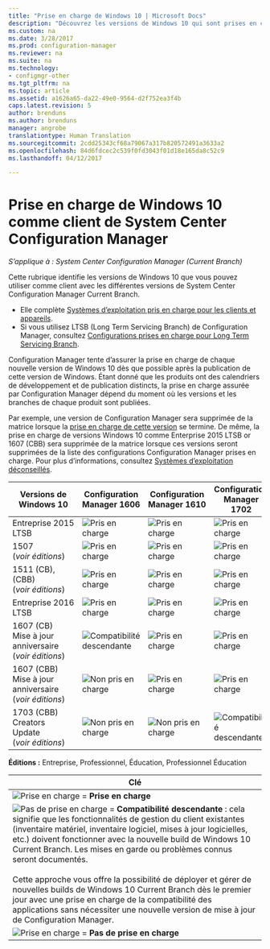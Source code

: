 ```yaml
---
title: "Prise en charge de Windows 10 | Microsoft Docs"
description: "Découvrez les versions de Windows 10 qui sont prises en charge pour exécuter le client System Center Configuration Manager."
ms.custom: na
ms.date: 3/28/2017
ms.prod: configuration-manager
ms.reviewer: na
ms.suite: na
ms.technology:
- configmgr-other
ms.tgt_pltfrm: na
ms.topic: article
ms.assetid: a1626a65-da22-49e0-9564-d2f752ea3f4b
caps.latest.revision: 5
author: brenduns
ms.author: brenduns
manager: angrobe
translationtype: Human Translation
ms.sourcegitcommit: 2cdd25343cf68a79067a317b820572491a3633a2
ms.openlocfilehash: 84d6fdcec2c539f0fd3043f01d18e165da8c52c9
ms.lasthandoff: 04/12/2017

---
```

# <a name="support-for-windows-10-as-a-client-of-system-center-configuration-manager"></a>Prise en charge de Windows 10 comme client de System Center Configuration Manager

*S’applique à : System Center Configuration Manager (Current Branch)*


 Cette rubrique identifie les versions de Windows 10 que vous pouvez utiliser comme client avec les différentes versions de System Center Configuration Manager Current Branch.

- Elle complète [Systèmes d’exploitation pris en charge pour les clients et appareils](/sccm/core/plan-design/configs/supported-operating-systems-for-clients-and-devices).
- Si vous utilisez LTSB (Long Term Servicing Branch) de Configuration Manager, consultez [Configurations prises en charge pour Long Term Servicing Branch](/sccm/core/understand/supported-configurations-for-ltsb).

Configuration Manager tente d’assurer la prise en charge de chaque nouvelle version de Windows 10 dès que possible après la publication de cette version de Windows. Étant donné que les produits ont des calendriers de développement et de publication distincts, la prise en charge assurée par Configuration Manager dépend du moment où les versions et les branches de chaque produit sont publiées.

Par exemple, une version de Configuration Manager sera supprimée de la matrice lorsque la [prise en charge de cette version](/sccm/core/servers/manage/current-branch-versions-supported) se termine. De même, la prise en charge de versions Windows 10 comme Enterprise 2015 LTSB or 1607 (CBB) sera supprimée de la matrice lorsque ces versions seront supprimées de la liste des configurations Configuration Manager prises en charge. Pour plus d’informations, consultez [Systèmes d’exploitation déconseillés](/sccm/core/plan-design/changes/removed-and-deprecated-features#deprecated-operating-systems).



|Versions de Windows 10                    |Configuration Manager 1606          |Configuration Manager 1610          |    Configuration Manager 1702 |
|---------------------|-----|-----|-----|
|Entreprise 2015 LTSB                   |![Pris en charge](media/green_check.png) |![Pris en charge](media/green_check.png) |![Pris en charge](media/green_check.png) |
|1507 <br />(*voir éditions*)            |![Pris en charge](media/green_check.png) |![Pris en charge](media/green_check.png) |![Pris en charge](media/green_check.png) |
|1511 (CB), (CBB)<br />(*voir éditions*) |![Pris en charge](media/green_check.png) |![Pris en charge](media/green_check.png) |![Pris en charge](media/green_check.png) |
|Entreprise 2016 LTSB                   |![Pris en charge](media/green_check.png) |![Pris en charge](media/green_check.png) |![Pris en charge](media/green_check.png) |
|1607 (CB)    <br />Mise à jour anniversaire<br />(*voir éditions*)      |![Compatibilité descendante](media/blue_compat.png) |![Pris en charge](media/green_check.png) |![Pris en charge](media/green_check.png) |
|1607 (CBB)    <br />Mise à jour anniversaire<br />(*voir éditions*)      |![Non pris en charge](media/Red_X.png)   |![Pris en charge](media/green_check.png) |![Pris en charge](media/green_check.png) |
|1703 (CBB)    <br />Creators Update<br />(*voir éditions*)      |![Non pris en charge](media/Red_X.png)   |![Non pris en charge](media/Red_X.png) |![Compatibilité descendante](media/blue_compat.png) |



**Éditions :** Entreprise, Professionnel, Éducation, Professionnel Éducation   

|Clé|
|--|
|![Prise en charge](media/green_check.png) = **Prise en charge**  |
|![Pas de prise en charge](media/blue_compat.png)  = **Compatibilité descendante** : cela signifie que les fonctionnalités de gestion du client existantes (inventaire matériel, inventaire logiciel, mises à jour logicielles, etc.) doivent fonctionner avec la nouvelle build de Windows 10 Current Branch. Les mises en garde ou problèmes connus seront documentés. <br><br>Cette approche vous offre la possibilité de déployer et gérer de nouvelles builds de Windows 10 Current Branch dès le premier jour avec une prise en charge de la compatibilité des applications sans nécessiter une nouvelle version de mise à jour de Configuration Manager. |
|![Prise en charge](media/Red_X.png) = **Pas de prise en charge**|

